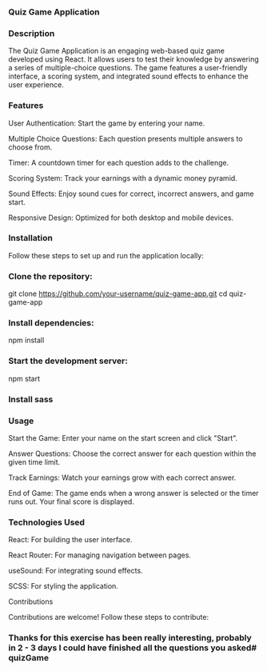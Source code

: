 ### Quiz Game Application

### Description

The Quiz Game Application is an engaging web-based quiz game developed using React. It allows users to test their knowledge by answering a series of multiple-choice questions. The game features a user-friendly interface, a scoring system, and integrated sound effects to enhance the user experience.

### Features

User Authentication: Start the game by entering your name.

Multiple Choice Questions: Each question presents multiple answers to choose from.

Timer: A countdown timer for each question adds to the challenge.

Scoring System: Track your earnings with a dynamic money pyramid.

Sound Effects: Enjoy sound cues for correct, incorrect answers, and game start.

Responsive Design: Optimized for both desktop and mobile devices.

### Installation
Follow these steps to set up and run the application locally:

### Clone the repository:

git clone https://github.com/your-username/quiz-game-app.git
cd quiz-game-app

### Install dependencies:

npm install

### Start the development server:

npm start

### Install sass 

### Usage

Start the Game: Enter your name on the start screen and click "Start".

Answer Questions: Choose the correct answer for each question within the given time limit.

Track Earnings: Watch your earnings grow with each correct answer.

End of Game: The game ends when a wrong answer is selected or the timer runs out. Your final score is displayed.

### Technologies Used

React: For building the user interface.

React Router: For managing navigation between pages.

useSound: For integrating sound effects.

SCSS: For styling the application.

Contributions

Contributions are welcome! Follow these steps to contribute:


### Thanks for this exercise has been really interesting, probably in 2 - 3 days I could have finished all the questions you asked# quizGame
